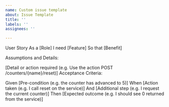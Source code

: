 ```yaml
---
name: Custom issue template
about: Issue Template
title: ''
labels: ''
assignees: ''

---
```


User Story
As a [Role]
I need [Feature]
So that [Benefit]

Assumptions and Details:

[Detail or action required (e.g. Use the action POST /counters/{name}/reset)]
Acceptance Criteria:

Given [Pre-condition (e.g. the counter has advanced to 5)]
When [Action taken (e.g. I call reset on the service)]
And [Additional step (e.g. I request the current counter)]
Then [Expected outcome (e.g. I should see 0 returned from the service)]

